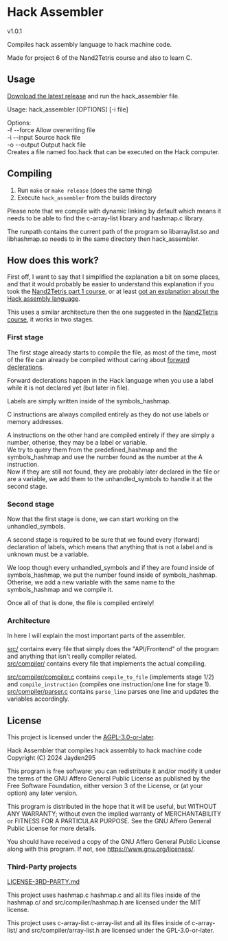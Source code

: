 # Hack Assembler

v1.0.1

Compiles hack assembly language to hack machine code.

Made for project 6 of the Nand2Tetris course and also to learn C.

## Usage

[Download the latest release](https://codeberg.org/Jayden295/Hack_Assembler/releases)
and run the hack_assembler file.

Usage: hack_assembler [OPTIONS] [-i file]

Options:\
-f --force Allow overwriting file\
-i --input Source hack file\
-o --output Output hack file\
Creates a file named foo.hack that can be executed on the Hack computer.

## Compiling

1. Run `make` or `make release` (does the same thing)
2. Execute `hack_assembler` from the builds directory

Please note that we compile with dynamic linking by
default which means it needs to be able to find the c-array-list library
and hashmap.c library.

The runpath contains the current path of the program so libarraylist.so and libhashmap.so
needs to in the same directory then hack_assembler.

## How does this work?

First off, I want to say that I simplified the explanation a bit on some
places, and that it would probably be easier to understand this explanation if
you took the [Nand2Tetris part 1 course](https://nand2tetris.org/), or at least
[got an explanation about the Hack assembly language](https://youtube.com/watch?v=bGxkS4f5i9s).

This uses a similar architecture then the one suggested in the
[Nand2Tetris course](https://www.nand2tetris.org/), it works in
two stages.

### First stage

The first stage already starts to compile the file, as most of the
time, most of the file can already be compiled without caring
about [forward declerations](https://en.wikipedia.org/wiki/Forward_declaration).

Forward declerations happen in the Hack language when you use a label while
it is not declared yet (but later in file).

Labels are simply written inside of the symbols_hashmap.

C instructions are always compiled entirely as they do not use labels or memory addresses.

A instructions on the other hand are compiled entirely if they are simply a number, otherise,
they may be a label or variable.\
We try to query them from the predefined_hashmap and the symbols_hashmap and use the number
found as the number at the A instruction.\
Now if they are still not found, they are probably later declared in the file or are a variable,
we add them to the unhandled_symbols to handle it at the second stage.

### Second stage

Now that the first stage is done, we can start working on the unhandled_symbols.

A second stage is required to be sure that we found every (forward) declaration of labels,
which means that anything that is not a label and is unknown must be a variable.

We loop though every unhandled_symbols and if they are found inside of symbols_hashmap, we
put the number found inside of symbols_hashmap. Otherise, we add a new variable with the same name
to the symbols_hashmap and we compile it.

Once all of that is done, the file is compiled entirely!

### Architecture

In here I will explain the most important parts of the assembler.

[src/](src/) contains every file that simply does the "API/Frontend" of the program and anything
that isn't really compiler related.\
[src/compiler/](src/compiler/) contains every file that implements the actual compiling.

[src/compiler/compiler.c](src/compiler/compiler.c) contains `compile_to_file` (implements stage 1/2)
and `compile_instruction` (compiles one instruction/one line for stage 1).\
[src/compiler/parser.c](src/compiler/parser.c) contains `parse_line` parses one line and updates the variables accordingly.

## License

This project is licensed under the [AGPL-3.0-or-later](LICENSE.md).

Hack Assembler that compiles hack assembly to hack machine code
Copyright (C) 2024 Jayden295

This program is free software: you can redistribute it and/or modify
it under the terms of the GNU Affero General Public License as
published by the Free Software Foundation, either version 3 of the
License, or (at your option) any later version.

This program is distributed in the hope that it will be useful,
but WITHOUT ANY WARRANTY; without even the implied warranty of
MERCHANTABILITY or FITNESS FOR A PARTICULAR PURPOSE. See the
GNU Affero General Public License for more details.

You should have received a copy of the GNU Affero General Public License
along with this program. If not, see <https://www.gnu.org/licenses/>.

### Third-Party projects

[LICENSE-3RD-PARTY.md](LICENSE-3RD-PARTY.md)

This project uses hashmap.c
hashmap.c and all its files inside of the hashmap.c/ and src/compiler/hashmap.h
are licensed under the MIT license.

This project uses c-array-list
c-array-list and all its files inside of c-array-list/ and src/compiler/array-list.h
are licensed under the GPL-3.0-or-later.
